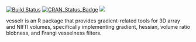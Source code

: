 [![Build Status](https://travis-ci.org/jdwor/vesselr.svg?branch=master)](https://travis-ci.org/jdwor/vesselr)
[![CRAN_Status_Badge](http://www.r-pkg.org/badges/version/vesselr)](http://cran.rstudio.com/web/packages/vesselr/index.html)
[![](http://cranlogs.r-pkg.org/badges/grand-total/vesselr)](http://cran.rstudio.com/web/packages/vesselr/index.html)

vesselr is an R package that provides gradient-related tools for 3D array and NIfTI volumes, specifically implementing gradient, hessian, volume ratio blobness, and Frangi vesselness filters.

